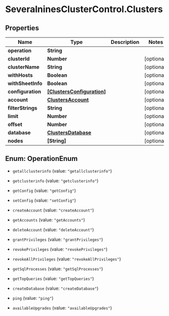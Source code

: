 # SeveralninesClusterControl.Clusters

## Properties

Name | Type | Description | Notes
------------ | ------------- | ------------- | -------------
**operation** | **String** |  | 
**clusterId** | **Number** |  | [optional] 
**clusterName** | **String** |  | [optional] 
**withHosts** | **Boolean** |  | [optional] 
**withSheetInfo** | **Boolean** |  | [optional] 
**configuration** | [**[ClustersConfiguration]**](ClustersConfiguration.md) |  | [optional] 
**account** | [**ClustersAccount**](ClustersAccount.md) |  | [optional] 
**filterStrings** | **String** |  | [optional] 
**limit** | **Number** |  | [optional] 
**offset** | **Number** |  | [optional] 
**database** | [**ClustersDatabase**](ClustersDatabase.md) |  | [optional] 
**nodes** | **[String]** |  | [optional] 



## Enum: OperationEnum


* `getallclusterinfo` (value: `"getallclusterinfo"`)

* `getclusterinfo` (value: `"getclusterinfo"`)

* `getConfig` (value: `"getConfig"`)

* `setConfig` (value: `"setConfig"`)

* `createAccount` (value: `"createAccount"`)

* `getAccounts` (value: `"getAccounts"`)

* `deleteAccount` (value: `"deleteAccount"`)

* `grantPrivileges` (value: `"grantPrivileges"`)

* `revokePrivileges` (value: `"revokePrivileges"`)

* `revokeAllPrivileges` (value: `"revokeAllPrivileges"`)

* `getSqlProcesses` (value: `"getSqlProcesses"`)

* `getTopQueries` (value: `"getTopQueries"`)

* `createDatabase` (value: `"createDatabase"`)

* `ping` (value: `"ping"`)

* `availableUpgrades` (value: `"availableUpgrades"`)





